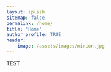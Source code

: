 ```yaml
---
layout: splash
sitemap: false
permalink: /home/
title: "Home"
author_profile: TRUE
header: 
    image: /assets/images/minion.jpg
---
```



TEST


